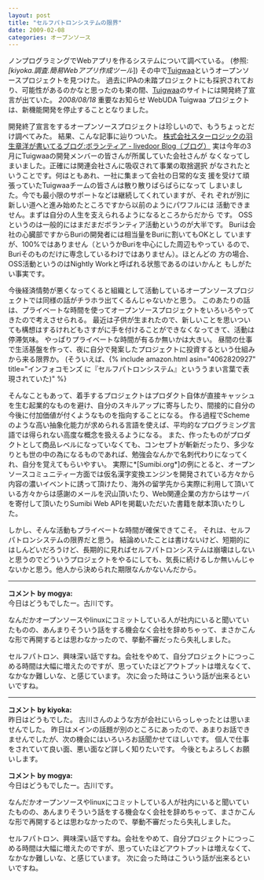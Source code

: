 ```yaml
---
layout: post
title: "セルフパトロンシステムの限界"
date: 2009-02-08
categories: オープンソース
---
```

ノンプログラミングでWebアプリを作るシステムについて調べている。
 (参照:*[kiyoka.調査.簡易Webアプリ作成ツール*])
その中で[Tuigwaa](http://tuigwaa.sandbox.seasar.org/)というオープンソースプロジェクトを見つけた。
過去にIPAの未踏プロジェクトにも採択されており、可能性があるのかなと思ったのも束の間、[Tuigwaa](http://tuigwaa.sandbox.seasar.org/)のサイトには開発終了宣言が出ていた。
 *2008/08/18* 重要なお知らせ
    WebUDA Tuigwaa プロジェクトは、新機能開発を停止することとなりました。

開発終了宣言をするオープンソースプロジェクトは珍しいので、もうちょっとだけ調べてみた。
結果、こんな記事に辿りついた。
 [株式会社スターロジックの羽生章洋が書いてるブログ:ボランティア - livedoor Blog（ブログ）](http://blog.livedoor.jp/habuakihiro/archives/65077615.html)
  実は今年の3月にTuigwaaの開発メンバーの皆さんが所属していた会社さんが
 なくなってしまいました。正確には関連会社さんに吸収されて事業の取捨選択
 がなされたということです。何はともあれ、一社に集まって会社の日常的な支
 援を受けて頑張っていたTuigwaaチームの皆さんは散り散りばらばらになって
 しまいました。今でも最小限のサポートなどは継続してくれていますが、それ
 ぞれが別に新しい道へと進み始めたところですから以前のようにパワフルには
 活動できません。まずは自分の人生を支えられるようになるところからだから
 です。
  OSSというのは一般的にはまだまだボランティア活動というのが大半です。
 Buriは会社の心臓部ですからBuriの開発者には相当量をBuriに割いてもOKとし
 ていますが、100%ではありません（というかBuriを中心にした周辺もやってい
 るので、Buriそのものだけに専念しているわけではありません）。ほとんどの
 方の場合、OSS活動というのはNightly Workと呼ばれる状態であるのはいかんと
 もしがたい事実です。

今後経済情勢が悪くなってくると組織として活動しているオープンソースプロジェクトでは同様の話がチラホラ出てくるんじゃないかと思う。
このあたりの話は、プライベートな時間を使ってオープンソースプロジェクトをいろいろやってきたので考えさせられる。
最近は子供が生まれたので、新しいことを思いついても構想はするけれどもさすがに手を付けることができなくなってきて、活動は停滞気味。
やっぱりプライベートな時間が有るか無いかは大きい。
昼間の仕事で生活基盤を作って、夜に自分で発案したプロジェクトに投資するという仕組みから来る限界か。
(そういえば、{% include amazon.html asin="4062820927" title="インフォコモンズ に『セルフパトロンシステム』といううまい言葉で表現されていた)" %}

そんなこともあって、着手するプロジェクトはプロダクト自体が直接キャッシュを生む起業的なものを避け、自分のスキルアップに寄与したり、間接的に自分の今後に付加価値が付くようなものを指向することになる。
作る過程でSchemeのような高い抽象化能力が求められる言語を使えば、平均的なプログラミング言語では得られない高度な概念を扱えるようになる。
また、作ったものがプロダクトとして商品レベルになっていなくても、コンセプトが斬新だったり、多少なりとも世の中の為になるものであれば、勉強会なんかで名刺代わりになってくれ、自分を覚えてもらいやすい。
実際に*[Sumibi.org*]の例にとると、オープンソースコミュニティー方面では仮名漢字変換エンジンを開発されている方々から内容の濃いイベントに誘って頂けたり、海外の留学先から実際に利用して頂いている方々からは感謝のメールを沢山頂いたり、Web関連企業の方からはサーバを寄付して頂いたりSumibi Web APIを掲載いただいた書籍を献本頂いたりした。

しかし、そんな活動もプライベートな時間が確保できてこそ。
それは、セルフパトロンシステムの限界だと思う。
結論めいたことは書けないけど、短期的にはしんどいだろうけど、長期的に見ればセルフパトロンシステムは崩壊はしないと思うのでどういうプロジェクトをやるにしても、気長に続けるしか無いんじゃないかと思う。他人から決められた期限なんかないんだから。



---

**コメント by mogya:**  
今日はどうもでしたー。古川です。

なんだかオープンソースやlinuxにコミットしている人が社内にいると聞いていたものの、あんまりそういう話をする機会なく会社を辞めちゃって、まさかこんな形で再開するとは思わなかったので、挙動不審だったら失礼しました。

セルフパトロン、興味深い話ですね。会社をやめて、自分プロジェクトにつっこめる時間は大幅に増えたのですが、思っていたほどアウトプットは増えなくて、なかなか難しいな、と感じています。
次に会った時はこういう話が出来るといいですね。




---

**コメント by kiyoka:**  
昨日はどうもでした。
古川さんのような方が会社にいらっしゃったとは思いませんでした。
昨日はメインの話題が別のところにあったので、あまりお話できませんでしたが、次の機会にはいろいろお話聞かせてほしいです。
個人で仕事をされていて良い面、悪い面など詳しく知りたいです。
今後ともよろしくお願いします。

**コメント by mogya:**  
今日はどうもでしたー。古川です。

なんだかオープンソースやlinuxにコミットしている人が社内にいると聞いていたものの、あんまりそういう話をする機会なく会社を辞めちゃって、まさかこんな形で再開するとは思わなかったので、挙動不審だったら失礼しました。

セルフパトロン、興味深い話ですね。会社をやめて、自分プロジェクトにつっこめる時間は大幅に増えたのですが、思っていたほどアウトプットは増えなくて、なかなか難しいな、と感じています。
次に会った時はこういう話が出来るといいですね。


